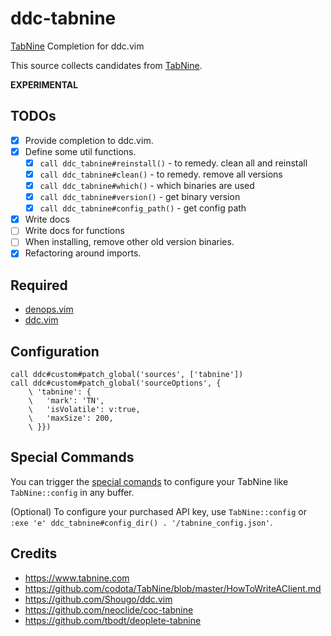 # ddc-tabnine

[TabNine](https://www.tabnine.com) Completion for ddc.vim

This source collects candidates from [TabNine](https://www.tabnine.com).

**EXPERIMENTAL**

## TODOs

- [x] Provide completion to ddc.vim.
- [x] Define some util functions.
  - [x] `call ddc_tabnine#reinstall()` - to remedy. clean all and reinstall
  - [x] `call ddc_tabnine#clean()` - to remedy. remove all versions
  - [x] `call ddc_tabnine#which()` - which binaries are used
  - [x] `call ddc_tabnine#version()` - get binary version
  - [x] `call ddc_tabnine#config_path()` - get config path
- [x] Write docs
- [ ] Write docs for functions
- [ ] When installing, remove other old version binaries.
- [x] Refactoring around imports.

## Required

- [denops.vim](https://github.com/vim-denops/denops.vim)
- [ddc.vim](https://github.com/Shougo/ddc.vim)

## Configuration

```vim
call ddc#custom#patch_global('sources', ['tabnine'])
call ddc#custom#patch_global('sourceOptions', {
    \ 'tabnine': {
    \   'mark': 'TN',
    \   'isVolatile': v:true,
    \   'maxSize': 200,
    \ }})
```

## Special Commands

You can trigger the
[special comands](https://www.tabnine.com/faq#special_commands) to configure
your TabNine like `TabNine::config` in any buffer.

(Optional) To configure your purchased API key, use `TabNine::config` or
`:exe 'e' ddc_tabnine#config_dir() . '/tabnine_config.json'`.

## Credits

- https://www.tabnine.com
- https://github.com/codota/TabNine/blob/master/HowToWriteAClient.md
- https://github.com/Shougo/ddc.vim
- https://github.com/neoclide/coc-tabnine
- https://github.com/tbodt/deoplete-tabnine
